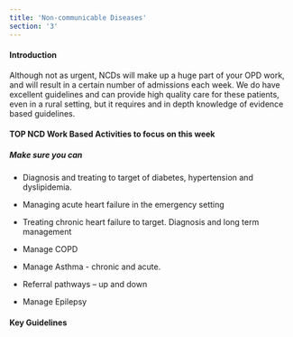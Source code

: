 ```yaml
---
title: 'Non-communicable Diseases'
section: '3'
---
```


#### Introduction

Although not as urgent, NCDs will make up a huge part of your OPD work, and will
result in a certain number of admissions each week. We do have excellent guidelines and can
provide high quality care for these patients, even in a rural setting, but it requires and in depth
knowledge of evidence based guidelines.

#### TOP NCD Work Based Activities to focus on this week

##### Make sure you can

- Diagnosis and treating to target of diabetes, hypertension and dyslipidemia.

- Managing acute heart failure in the emergency setting

- Treating chronic heart failure to target. Diagnosis and long term management

- Manage COPD

- Manage Asthma - chronic and acute.

- Referral pathways – up and down

- Manage Epilepsy

#### Key Guidelines


<!--
    This is a comment and is not displayed on the website. Do not alter this text between arrows (->).
    To change the content in this file, simply retype/ copy+paste any text above, as you would in a normal text file/ word document.

    Do not change the "title:" title, or the ---. Only change the text inside '' for that section.

    The hashtag ( # ) symbols followed by a space and then text show a heading. The more #s you have, the smaller/"less important" the heading. You can add up to 6 # but we suggest max 4 #. make sure each heading is on a separate line.

    The text surrounded by double  stars ( ** ) with no space show bold text.

    <iframe> is the code for a youtube video. To link a youtube video, go onto youtube, right click on the video when watching it, and select **"Copy embed code"**, paste what you copied EXACTLY into the markdown file. OR, watch this tutorial: https://www.youtube.com/watch?v=vGHrJDmepI0 

    PDF of a learning portal page:
    
    <object data="/pdfs/PORTAL/[FILE PATH TO YOUR PDF]" type="application/pdf" width="100%" height="800px">
        <embed src="/pdfs/PORTAL/[FILE PATH TO YOUR PDF]">
            <p>This browser does not support PDFs. Please download the PDF to view it: <a href="/pdfs/PORTAL/[FILE PATH TO YOUR PDF]">Download PDF</a>.</p>
        </embed>
    </object> 

    Please refer to the "HOW TO USE" or "HOW TO USE SHORT" files for more information.
 -->